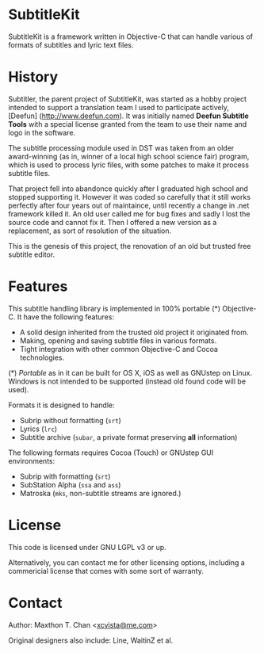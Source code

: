 # SubtitleKit

SubtitleKit is a framework written in Objective-C that can handle various of
formats of subtitles and lyric text files.

# History

Subtitler, the parent project of SubtitleKit, was started as a hobby project
intended to support a translation team I used to participate actively, [Deefun]
(http://www.deefun.com). It was initially named **Deefun Subtitle Tools** with a
special license granted from the team to use their name and logo in the
software.

The subtitle processing module used in DST was taken from an older award-winning
(as in, winner of a local high school science fair) program, which is used to
process lyric files, with some patches to make it process subtitle files.

That project fell into abandonce quickly after I graduated high school and
stopped supporting it. However it was coded so carefully that it still works
perfectly after four years out of maintaince, until recently a change in .net
framework killed it. An old user called me for bug fixes and sadly I lost the
source code and cannot fix it. Then I offered a new version as a replacement, as
sort of resolution of the situation.

This is the genesis of this project, the renovation of an old but trusted free
subtitle editor.

# Features

This subtitle handling library is implemented in 100% portable (*) Objective-C.
It have the following features:

*   A solid design inherited from the trusted old project it originated from.
*   Making, opening and saving subtitle files in various formats.
*   Tight integration with other common Objective-C and Cocoa technologies.

(*) _Portable_ as in it can be built for OS X, iOS as well as GNUstep on Linux.
Windows is not intended to be supported (instead old found code will be used).

Formats it is designed to handle:

*   Subrip without formatting (`srt`)
*   Lyrics (`lrc`)
*   Subtitle archive (`subar`, a private format preserving **all** information)

The following formats requires Cocoa (Touch) or GNUstep GUI environments:

*   Subrip with formatting (`srt`)
*   SubStation Alpha (`ssa` and `ass`)
*   Matroska (`mks`, non-subtitle streams are ignored.)

# License

This code is licensed under GNU LGPL v3 or up.

Alternatively, you can contact me for other licensing options, including a
commericial license that comes with some sort of warranty.

# Contact

Author: Maxthon T. Chan &lt;<xcvista@me.com>&gt;

Original designers also include: Line, WaitinZ et al.
